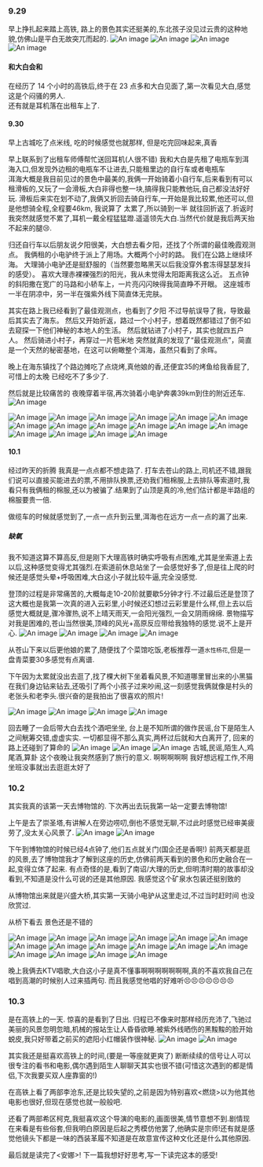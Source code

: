 ### 9.29

早上挣扎起来踏上高铁,
路上的景色其实还挺美的,东北孩子没见过云贵的这种地貌,仿佛山是平白无故突兀而起的.
![An image](/img/IMG_3278.jpg)
![An image](/img/IMG_3279.jpg)
![An image](/img/IMG_3282.jpg)
![An image](/img/IMG_3284.jpg)

#### 和大白会和

在经历了 14 个小时的高铁后,终于在 23 点多和大白见面了,第一次看见大白,感觉这是个闷骚的男人.  
还有就是耳机落在出租车上了.

#### 9.30

早上古城吃了点米线, 吃的时候感觉也就那样, 但是吃完回味起来,真香

早上联系到了出租车师傅帮忙送回耳机(人很不错)
我和大白是先租了电瓶车到洱海入口,但发现外边租的电瓶车不让进去,只能租里边的自行车或者电瓶车  
洱海大概是我目前见过的景色中最美的,我俩一开始骑着小自行车,后来看到有可以租滑板的,又玩了一会滑板,大白非得也整一块,搞得我只能教他玩,自己都没法好好玩. 滑板后来实在划不动了,我俩又折回去骑自行车,一开始是我比较累,他还可以,但是他想骑全程,全程要46km, 我说算了 太累了,所以骑到一半 就往回折返了.折返时我突然就感觉不累了,耳机一戴全程猛猛蹬.遥遥领先大白.当然代价就是我后两天抬不起来的腿😢.


归还自行车以后朋友说夕阳很美，大白想去看夕阳，还找了个所谓的最佳晚霞观测点。
我俩租的小电驴终于派上了用场。大概两个小时的路。
我们在公路上继续环海。
大理骑小电驴还是挺舒服的（当然要忽略黑天以后我没穿外套冻得瑟瑟发抖的感受）。
喜欢大理赤裸裸强烈的阳光，我从未觉得太阳距离我这么近。
五点钟的斜阳撒在宽广的马路和小轿车上，一片亮闪闪映得我简直睁不开眼。
这座城市一半在阴凉中，另一半在强紫外线下简直体无完肤。

其实在路上我已经看到了最佳观测点，也看到了夕阳 不过导航误导了我，导致最后其实去了海东。
然后又开始折返，路过一个小村子，想着既然都错过了倒不如去窥探一下他们神秘的本地人的生活。
然后就钻进了小村子，其实也就四五户人。
然后骑进小村子，再穿过一片苞米地 突然就真的发现了“最佳观测点”，简直是一个天然的秘密基地，在这可以俯瞰整个洱海，虽然只看到了余晖。


晚上在海东镇找了个路边摊吃了点烧烤,真他娘的香,还便宜35的烤鱼给我香屁了,可惜上的太晚 已经吃不了多少了.

然后就是比较痛苦的 夜晚穿着半宿,再次骑着小电驴奔袭39km到住的附近还车.
![An image](/img/IMG_3371.jpg)  

![An image](/img/IMG_3301.jpg)
![An image](/img/IMG_3302.jpg)
![An image](/img/IMG_3315.jpg)
![An image](/img/IMG_3321.jpg)
![An image](/img/IMG_3326.jpg)
![An image](/img/IMG_3343.jpg)
![An image](/img/IMG_3359.jpg)
![An image](/img/IMG_3362.jpg)
![An image](/img/IMG_3364.jpg)
![An image](/img/IMG_3365.jpg)
![An image](/img/IMG_3368.jpg)
![An image](/img/IMG_3413.jpg)
![An image](/img/IMG_3416.jpg)
![An image](/img/IMG_3378.jpg)
![An image](/img/IMG_3397.jpg)
![An image](/img/IMG_3408.jpg)
#### 10.1

经过昨天的折腾 我真是一点点都不想走路了. 打车去苍山的路上,司机还不错,跟我们说可以直接买能进去的票,不用排队换票,还劝我们租棉服,上去排队等索道时,我看只有我俩租的棉服,还以为被骗了.结果到了山顶是真的冷,他们估计都是半路组的棉服要贵一倍.

做缆车的时候就感觉到了,一点一点升到云里,洱海也在远方一点一点的漏了出来.

##### 缺氧
我不知道这算不算高反,但是刚下大理高铁时确实呼吸有点困难,尤其是坐索道上去以后,这种感觉变得尤其强烈.在索道前休息站坐了一会感觉好多了,但是往上爬的时候还是感觉头晕+呼吸困难,大白这小子就比较牛逼,完全没感觉.

登顶的过程是非常痛苦的,大概每走10-20阶就要歇5分钟才行.不过最后还是登顶了
这大概也是我第一次真的进入云彩里,小时候还幻想过云彩里是什么样,但上去以后感觉大概就是,骤冷骤热,说不上晴天雨天,一会阳光强烈,一会又阴雨绵绵.
景物描写对我是困难的,苍山当然很美,顶峰的风光+高原反应带给我独特的感觉.说不上是开心.
![An image](/img/IMG_3449.jpg)
![An image](/img/IMG_3452.jpg)
![An image](/img/IMG_3467.jpg)
![An image](/img/IMG_3426.jpg)

从苍山下来以后更他娘的累了,随便找了个菜馆吃饭,老板推荐一道`水性杨花`,但是一盘青菜要30多感觉有点离谱.

下午因为太累就没出去逛了,找了棵大树下坐着看风景,不知道哪里冒出来的小黑猫在我们身边钻来钻去,还吸引了两个小孩子过来吵闹,这一刻感觉我俩就像是村头的老张头和老李头.很兴奋的是我拍出了很喜欢的照片!

![An image](/img/IMG_3486.jpg)
![An image](/img/IMG_3480.jpg)
![An image](/img/IMG_3481.jpg)
![An image](/img/IMG_3482.jpg)

回去睡了一会后带大白去找个酒吧坐坐,
台上是不知所谓的做作民谣,台下是陌生人之间觥筹交错,虚虚实实.
一切都显得不那么真实,两杯过后就和大白离开了,
回来的路上还碰到了算命的
![An image](/img/2.png)
![An image](/img/3.png)
![An image](/img/4.png)
古城,民谣,陌生人,鸡尾酒,算卦
这个夜晚让我突然感到了旅行的意义.
啊啊啊啊啊 我好想远程工作,不用坐班没事就出去逛逛太好了

### 10.2
其实我真的该第一天去博物馆的. 下次再出去玩我第一站一定要去博物馆!

上午是去了崇圣塔,有讲解人在旁边唠叨,倒也不感觉无聊,不过此时感觉已经审美疲劳了,没太关心风景了.
![An image](/img/IMG_3509.jpg)
![An image](/img/IMG_3512.jpg)


下午到博物馆的时候已经4点钟了,他们五点就关门(国企还是香啊!)
前两天都是逛的风景,去了博物馆我才了解到这座的历史,仿佛前两天看到的景色和历史融合在一起,变得立体了起来.
有点奇怪的是,看到了南诏/大理的历史,但明清时期的故事却没看到,不知道是没什么可说的还是其他原因.
我感觉这个矿泉水包装还挺别致的

从博物馆出来就是兴盛大桥,其实第一天骑小电驴从这里走过,不过当时赶时间 也没欣赏过.

从桥下看去 景色还是不错的

![An image](/img/IMG_3524.jpg)
![An image](/img/IMG_3502.jpg)
![An image](/img/IMG_3503.jpg)
![An image](/img/IMG_3507.jpg)
![An image](/img/IMG_3509.jpg)
![An image](/img/IMG_3510.jpg)
![An image](/img/IMG_3511.jpg)
![An image](/img/IMG_3512.jpg)
![An image](/img/IMG_3513.jpg)
![An image](/img/IMG_3514.jpg)
![An image](/img/IMG_3517.jpg)
![An image](/img/IMG_3518.jpg)
![An image](/img/IMG_3519.jpg)
![An image](/img/IMG_3520.jpg)
![An image](/img/IMG_3521.jpg)
![An image](/img/IMG_3522.jpg)

晚上我俩去KTV唱歌,大白这小子是真不懂事啊啊啊啊啊啊啊,真的不喜欢我自己在唱到高潮的时候别人过来插两句.
而且我感觉他唱的好难听😣😣😣😣😣😣😣
### 10.3 
是在高铁上的一天.
惊喜的是看到了日出.
归程已不像来时那样经历充沛了,飞驰过美丽的风景忽明忽暗,机械的报站生让人昏昏欲睡.被紫外线晒伤的黑黢黢的脸开始蜕皮,我只好带着之前买的遮阳小红帽装作很神秘.
![An image](/img/IMG_3534.jpg)
![An image](/img/IMG_3538.jpg)

其实我还是挺喜欢高铁上的时间,(要是一等座就更爽了)
断断续续的信号让人可以很专注的看书和电影,偶尔遇到陌生人聊聊天其实也很不错(可惜这次遇到的都是情侣,下次我要买双人座靠窗的!)

在高铁上看了两部李沧东,还是比较失望的,之前是因为特别喜欢<燃烧>以为他其他电影也很好,但现在感觉也就一般般吧.

还看了两部希区柯克,我挺喜欢这个导演的电影的,画面很美,情节意想不到.剧情现在来看是有些俗套,但我明白原因是后起之秀模仿他罢了,他确实是宗师!还有就是感觉他镜头下都是一味的西装革履不知道是在故意宣传这种文化还是什么其他原因.

最后就是读完了<安娜>! 下一篇我想好好思考,写一下读完这本的感受!
